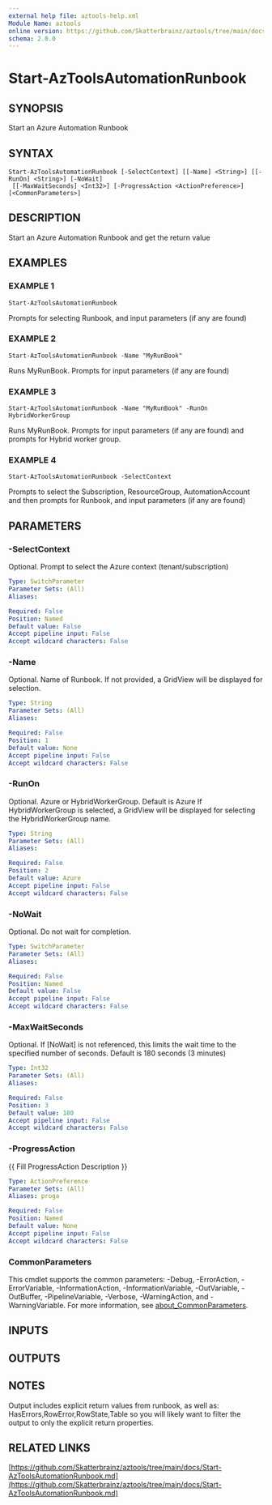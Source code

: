 ```yaml
---
external help file: aztools-help.xml
Module Name: aztools
online version: https://github.com/Skatterbrainz/aztools/tree/main/docs/Start-AzToolsAutomationRunbook.md
schema: 2.0.0
---
```


# Start-AzToolsAutomationRunbook

## SYNOPSIS
Start an Azure Automation Runbook

## SYNTAX

```
Start-AzToolsAutomationRunbook [-SelectContext] [[-Name] <String>] [[-RunOn] <String>] [-NoWait]
 [[-MaxWaitSeconds] <Int32>] [-ProgressAction <ActionPreference>] [<CommonParameters>]
```

## DESCRIPTION
Start an Azure Automation Runbook and get the return value

## EXAMPLES

### EXAMPLE 1
```
Start-AzToolsAutomationRunbook
```

Prompts for selecting Runbook, and input parameters (if any are found)

### EXAMPLE 2
```
Start-AzToolsAutomationRunbook -Name "MyRunBook"
```

Runs MyRunBook.
Prompts for input parameters (if any are found)

### EXAMPLE 3
```
Start-AzToolsAutomationRunbook -Name "MyRunBook" -RunOn HybridWorkerGroup
```

Runs MyRunBook.
Prompts for input parameters (if any are found) and prompts for Hybrid worker group.

### EXAMPLE 4
```
Start-AzToolsAutomationRunbook -SelectContext
```

Prompts to select the Subscription, ResourceGroup, AutomationAccount and then
prompts for Runbook, and input parameters (if any are found)

## PARAMETERS

### -SelectContext
Optional.
Prompt to select the Azure context (tenant/subscription)

```yaml
Type: SwitchParameter
Parameter Sets: (All)
Aliases:

Required: False
Position: Named
Default value: False
Accept pipeline input: False
Accept wildcard characters: False
```

### -Name
Optional.
Name of Runbook.
If not provided, a GridView will be displayed for selection.

```yaml
Type: String
Parameter Sets: (All)
Aliases:

Required: False
Position: 1
Default value: None
Accept pipeline input: False
Accept wildcard characters: False
```

### -RunOn
Optional.
Azure or HybridWorkerGroup.
Default is Azure
If HybridWorkerGroup is selected, a GridView will be displayed for selecting the HybridWorkerGroup name.

```yaml
Type: String
Parameter Sets: (All)
Aliases:

Required: False
Position: 2
Default value: Azure
Accept pipeline input: False
Accept wildcard characters: False
```

### -NoWait
Optional.
Do not wait for completion.

```yaml
Type: SwitchParameter
Parameter Sets: (All)
Aliases:

Required: False
Position: Named
Default value: False
Accept pipeline input: False
Accept wildcard characters: False
```

### -MaxWaitSeconds
Optional.
If \[NoWait\] is not referenced, this limits the wait time to the specified number of seconds.
Default is 180 seconds (3 minutes)

```yaml
Type: Int32
Parameter Sets: (All)
Aliases:

Required: False
Position: 3
Default value: 180
Accept pipeline input: False
Accept wildcard characters: False
```

### -ProgressAction
{{ Fill ProgressAction Description }}

```yaml
Type: ActionPreference
Parameter Sets: (All)
Aliases: proga

Required: False
Position: Named
Default value: None
Accept pipeline input: False
Accept wildcard characters: False
```

### CommonParameters
This cmdlet supports the common parameters: -Debug, -ErrorAction, -ErrorVariable, -InformationAction, -InformationVariable, -OutVariable, -OutBuffer, -PipelineVariable, -Verbose, -WarningAction, and -WarningVariable. For more information, see [about_CommonParameters](http://go.microsoft.com/fwlink/?LinkID=113216).

## INPUTS

## OUTPUTS

## NOTES
Output includes explicit return values from runbook, as well as: HasErrors,RowError,RowState,Table
so you will likely want to filter the output to only the explicit return properties.

## RELATED LINKS

[https://github.com/Skatterbrainz/aztools/tree/main/docs/Start-AzToolsAutomationRunbook.md](https://github.com/Skatterbrainz/aztools/tree/main/docs/Start-AzToolsAutomationRunbook.md)

